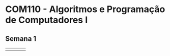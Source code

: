 # COM110 - Algoritmos e Programação de Computadores I

## Semana 1

|  |  |  |  |
|:---:|:---:|:---|:---|
|  |  |  |  |